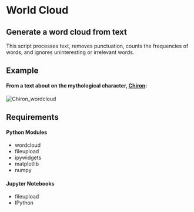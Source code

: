 # World Cloud
## Generate a word cloud from text
This script processes text, removes punctuation, counts the frequencies of words, and ignores uninteresting or irrelevant words.


## Example  
#### From a text about on the mythological character, [Chiron](https://en.wikipedia.org/wiki/Chiron):
![Chiron_wordcloud](https://user-images.githubusercontent.com/70343977/125450237-45690654-fac4-4106-aeea-dee18bca7860.png)


## Requirements

#### Python Modules
* wordcloud
* fileupload
* ipywidgets
* matplotlib
* numpy

#### Jupyter Notebooks
* fileupload
* IPython
